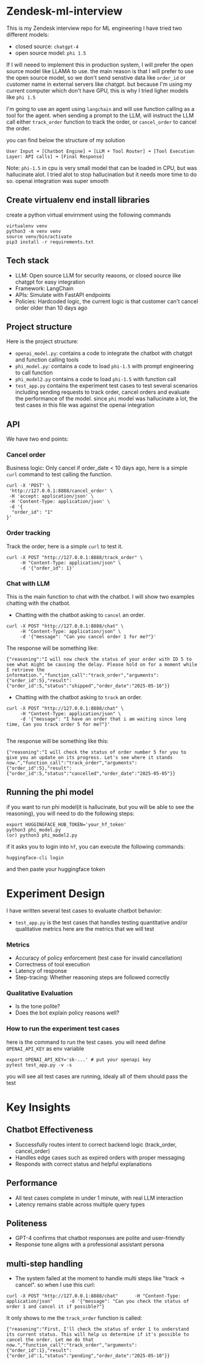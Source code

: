 # Zendesk-ml-interview
This is my Zendesk interview repo for ML engineering 
I have tried two different models:
* closed source: `chatgpt-4`
* open source model: `phi 1.5` 

If I will neeed to implement this in production system, I will prefer the open source model like LLAMA to use. the main
reason is that I will prefer to use the open source model, so we don't send senstive data like `order_id` or customer name 
in external servers like chatgpt. but because I'm using my current computer which don't have GPU, this is why I tried ligher models
like `phi 1.5`

I'm going to use an agent using `langchain` and will use function calling as a tool for the agent. when sending a prompt to 
the LLM, will instruct the LLM call either `track_order` function to track the order, or `cancel_order` to cancel the order.

you can find below the structure of my solution
```
User Input ➜ [Chatbot Engine] ➜ [LLM + Tool Router] ➜ [Tool Execution Layer: API calls] ➜ [Final Response]
```


Note: `phi-1.5` in cpu is very small model that can be loaded in CPU, but was hallucinate alot. I tried alot to stop hallucination 
but it needs more time to do so. openai integration was super smooth

## Create virtualenv end install libraries
create a python virtual envirnment using the following commands
```
virtualenv venv
python3 -m venv venv
source venv/bin/activate
pip3 install -r requirements.txt
``` 

## Tech stack
* LLM: Open source LLM for security reasons, or closed source like chatgpt for easy integration
* Framework: LangChain 
* APIs: Simulate with FastAPI endpoints
* Policies: Hardcoded logic, the current logic is that customer can't cancel order older than 10 days ago


## Project structure

Here is the project structure:

* `openai_model.py`: contains a code to integrate the chatbot with chatgpt and function calling tools
* `phi_model.py`: contains a code to load `phi-1.5` with prompt engineering to call function
* `phi_model2.py` contains a code to load `phi-1.5` with function call
* `test_app.py` contains the experiment  test cases to test several scenarios including sending requests to track order, cancel orders and evaluate the performance of the model. since `phi` model was hallucinate a lot, the test cases in this file was against the openai integration


## API 

We have two end points:

### Cancel order 
Business logic: Only cancel if order_date < 10 days ago, here is a simple `curl` command to test calling the function.

```
curl -X 'POST' \
 'http://127.0.0.1:8888/cancel_order' \
 -H 'accept: application/json' \
 -H 'Content-Type: application/json' \
 -d '{
  "order_id": "1"
}'
```

### Order tracking 
Track the order, here is a simple `curl` to test it.
```
curl -X POST "http://127.0.0.1:8888/track_order" \
     -H "Content-Type: application/json" \
     -d '{"order_id": 1}'

```

### Chat with LLM
This is the main function to chat with the chatbot. I will show two examples chatting with the chatbot.

* Chatting with the chatbot asking to `cancel` an order. 
```
curl -X POST "http://127.0.0.1:8888/chat" \
     -H "Content-Type: application/json" \
     -d '{"message": "Can you cancel order 1 for me?"}'

```
The response will be something like:

```
{"reasoning":"I will now check the status of your order with ID 5 to see what might be causing the delay. Please hold on for a moment while I retrieve the information.","function_call":"track_order","arguments":{"order_id":5},"result":{"order_id":5,"status":"shipped","order_date":"2025-05-16"}}
```
* Chatting with the chatbot asking to `track` an order.
```
curl -X POST "http://127.0.0.1:8888/chat" \
     -H "Content-Type: application/json" \
     -d '{"message": "I have an order that i am waiting since long time, Can you track order 5 for me?"}'


```

The response will be something like this:

```
{"reasoning":"I will check the status of order number 5 for you to give you an update on its progress. Let's see where it stands now.","function_call":"track_order","arguments":{"order_id":5},"result":{"order_id":5,"status":"cancelled","order_date":"2025-05-05"}}
```


## Running the phi model
if you want to run phi model(it is hallucinate, but you will be able to see the reasoning), you will need to do the following steps:

```
export HUGGINGFACE_HUB_TOKEN='your_hf_token'
python3 phi_model.py
(or) python3 phi_model2.py
```

if it asks you to login into `hf`, you can execute the following commands:
```
huggingface-cli login
```
and then paste your huggingface token

# Experiment Design
I have written several  test cases to evaluate chatbot behavior:

* `test_app.py` is the test cases that handles testing quantitative and/or qualitative metrics 
here are the metrics that we will test

### Metrics
* Accuracy of policy enforcement (test case for invalid cancellation)
* Correctness of tool execution
* Latency of response
* Step-tracing: Whether reasoning steps are followed correctly

### Qualitative Evaluation
* Is the tone polite?
* Does the bot explain policy reasons well?

### How to run the experiment test cases
here is the command to run the test cases. you will need define `OPENAI_API_KEY` as env variable
```
export OPENAI_API_KEY='sk-...' # put your openapi key
pytest test_app.py -v -s
```
you will see all test cases are running, idealy all of them should pass the test
# Key Insights
## Chatbot Effectiveness
* Successfully routes intent to correct backend logic (track_order, cancel_order)
* Handles edge cases such as expired orders with proper messaging
* Responds with correct status and helpful explanations

## Performance
* All test cases complete in under 1 minute, with real LLM interaction
* Latency remains stable across multiple query types
## Politeness
* GPT-4 confirms that chatbot responses are polite and user-friendly
* Response tone aligns with a professional assistant persona
## multi-step  handling
* The system failed at the moment to handle multi steps like "track -> cancel". so when I use this curl:
```
curl -X POST "http://127.0.0.1:8888/chat"      -H "Content-Type: application/json"      -d '{"message": "Can you check the status of order 1 and cancel it if possible?"}
```
It only shows to me the `track_order` function is called:
```
{"reasoning":"First, I'll check the status of order 1 to understand its current status. This will help us determine if it's possible to cancel the order. Let me do that now.","function_call":"track_order","arguments":{"order_id":1},"result":{"order_id":1,"status":"pending","order_date":"2025-05-10"}}
```




